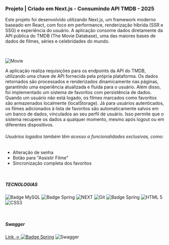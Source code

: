 ### Projeto | Criado em Next.js - Consumindo API TMDB - 2025

<p>Este projeto foi desenvolvido utilizando Next.js, um framework moderno baseado em React, com foco em performance, renderização híbrida (SSR e SSG) e experiência do usuário.
A aplicação consome dados diretamente da API pública do TMDB (The Movie Database), uma das maiores bases de dados de filmes, séries e celebridades do mundo.</p>
<br/>

![Movie](https://github.com/user-attachments/assets/962a0cb0-05fd-4f6e-bb5c-622a02549d6c)

<p>
  A aplicação realiza requisições para os endpoints da API do TMDB, utilizando uma chave de API fornecida pela própria plataforma. Os dados retornados são processados e renderizados dinamicamente nas páginas, 
  garantindo uma experiência atualizada e fluida para o usuário.
  Além disso, foi implementado um sistema de favoritos com persistência de dados. Quando um usuário não está logado, os filmes marcados como favoritos são armazenados localmente (localStorage).
  Já para usuários autenticados, os filmes adicionados à lista de favoritos são automaticamente salvos em um banco de dados, vinculados ao seu perfil de usuário.
  Isso permite que o sistema recupere os dados a qualquer momento, mesmo após logout ou em diferentes dispositivos.
  
  <h6>Usuários logados também têm acesso a funcionalidades exclusivas, como:</h6>
  <ul>
    <li>Alteração de senha</li>
    <li>Botão para "Assistir Filme"</li>
    <li>Sincronização completa dos favoritos</li>
  </ul>
</p>

<br/>


 <p align="inline-block">
   <h5>TECNOLOGIAS </h5>
    <img src="https://img.shields.io/badge/mysql-4479A1.svg?style=for-the-badge&logo=mysql&logoColor=white" alt="Badge MySQL">
    <img src="https://img.shields.io/badge/spring-%236DB33F.svg?style=for-the-badge&logo=spring&logoColor=white" alt="Badge Spring">
    <img src="https://img.shields.io/badge/next%20js-000000?style=for-the-badge&logo=nextdotjs&logoColor=blue" alt="NEXT">
    <img src="https://img.shields.io/badge/GitHub-100000?style=for-the-badge&logo=github&logoColor=red" alt="Git">
    <img src="https://img.shields.io/badge/Swagger-85EA2D?style=for-the-badge&logo=Swagger&logoColor=white" alt="Badge Spring">
    <img src="https://img.shields.io/badge/HTML5-E34F26?style=for-the-badge&logo=html5&logoColor=white" alt="HTML 5">
    <img src="https://img.shields.io/badge/CSS3-1572B6?style=for-the-badge&logo=css3&logoColor=white" alt="CSS3">
 </p>

<br/>  

 <p align="center">
   <h5>Swagger</h5>
   <a href="https://deploy-bbgcine.onrender.com/swagger-ui/index.html#/">Link -> <img src="https://img.shields.io/badge/Swagger-85EA2D?style=for-the-badge&logo=Swagger&logoColor=white" alt="Badge Spring"></a>
     <img src="https://res.cloudinary.com/dyk1w5pnr/image/upload/v1753111619/tela_7_ekpfud.png" alt="Swagger">
 </p>




